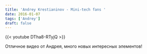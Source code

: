 ```yaml
---
title: 'Andrey Krestianinov - Mini-tech fans '
date: 2016-01-07
tags: ['Andrey']
draft: false
---
```

{{< youtube DTha8-RTyjQ >}}
<p>Отличное видео от Андрея, много новых интересных элементов!</p>
